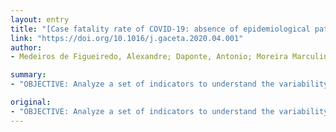 ```yaml
---
layout: entry
title: "[Case fatality rate of COVID-19: absence of epidemiological pattern]"
link: "https://doi.org/10.1016/j.gaceta.2020.04.001"
author:
- Medeiros de Figueiredo, Alexandre; Daponte, Antonio; Moreira Marculino de Figueiredo, Daniela Cristina; Gil-Garcia, Eugenia; Kalache, Alexandre

summary:
- "OBJECTIVE: Analyze a set of indicators to understand the variability of the evolution and impact of the COVID-19 epidemic in selected countries. Demographic variables, health expenditure variables, and variables about characteristics of health services were included as explanatory variables. Incidence, mortality and fatality rates have been analyzed as response variables and a relative fatality index has been created. Differences suggest a general underestimation of the magnitude of the epidemic."

original:
- "OBJECTIVE: Analyze a set of indicators to understand the variability of the evolution and impact of the COVID-19 epidemic in a set of selected countries. METHOD: Ecological study of a group of countries with more than 200 reported cases. Demographic variables, health expenditure variables, and variables about characteristics of health services were included as explanatory variables. and incidence, mortality and fatality rates have been analyzed as response variables. In addition, a relative fatality index has been created. Data are from international organizations. Spearman's correlation coefficient was used to estimate the magnitude of the associations. RESULTS: Number of tests and of medical professionals are associated with a higher incidence rate. Mortality and case fatality rate are not associated with demographic, health expenditure, or health services variables. CONCLUSION: Differences suggest a general underestimation of the magnitude of the epidemic. Improvement of case identification and effectiveness of epidemiological surveillance systems is necessary."
---
```


